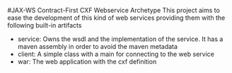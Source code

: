 #JAX-WS Contract-First CXF Webservice Archetype
This project aims to ease the development of this kind of web services providing them with the following built-in artifacts

* service: Owns the wsdl and the implementation of the service. It has a maven assembly in order to avoid the maven metadata
* client: A simple class with a main for connecting to the web service
* war: The web application with the cxf definition
